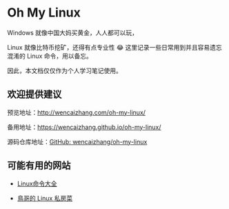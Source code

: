 # Oh My Linux 

Windows 就像中国大妈买黄金，人人都可以玩，

Linux 就像比特币挖矿，还得有点专业性 :joy:
这里记录一些日常用到并且容易遗忘混淆的 Linux 命令，用以备忘。

因此，本文档仅仅作为个人学习笔记使用。


## 欢迎提供建议

预览地址：http://wencaizhang.com/oh-my-linux/

备用地址：https://wencaizhang.github.io/oh-my-linux/

源码仓库地址：[GitHub: wencaizhang/oh-my-linux](https://github.com/wencaizhang/oh-my-linux)


## 可能有用的网站

+ [Linux命令大全](http://man.linuxde.net/)

+ [鳥哥的 Linux 私房菜](http://linux.vbird.org/)
